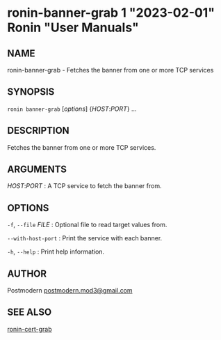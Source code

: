 # ronin-banner-grab 1 "2023-02-01" Ronin "User Manuals"

## NAME

ronin-banner-grab - Fetches the banner from one or more TCP services

## SYNOPSIS

`ronin banner-grab` [*options*] {*HOST*:*PORT*} ...

## DESCRIPTION

Fetches the banner from one or more TCP services.

## ARGUMENTS

*HOST*:*PORT*
: A TCP service to fetch the banner from.

## OPTIONS

`-f`, `--file` *FILE*
: Optional file to read target values from.

`--with-host-port`
: Print the service with each banner.

`-h`, `--help`
: Print help information.

## AUTHOR

Postmodern <postmodern.mod3@gmail.com>

## SEE ALSO

[ronin-cert-grab](ronin-cert-grab.1.md)